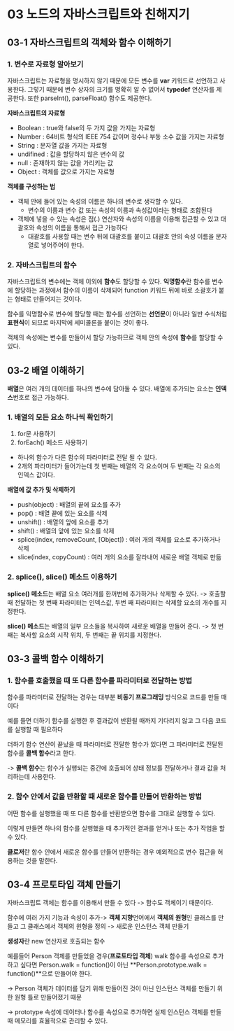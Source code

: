 # 03 노드의 자바스크립트와 친해지기

## 03-1 자바스크립트의 객체와 함수 이해하기
### 1. 변수로 자료형 알아보기

자바스크립트는 자료형을 명시하지 않기 때문에 모든 변수를 **var** 키워드로 선언하고 사용한다.
그렇기 때문에 변수 상자의 크기를 명확히 알 수 없어서 **typedef** 연산자를 제공한다.
또한 parseInt(), parseFloat() 함수도 제공한다.

 **자바스크립트의 자료형**
- Boolean : true와 false의 두 가지 값을 가지는 자료형
- Number : 64비트 형식의 IEEE 754 값이며 정수나 부동 소수 값을 가지는 자료형
- String : 문자열 값을 가지는 자료형
- undifined : 값을 할당하지 않은 변수의 값
- null : 존재하지 않는 값을 가리키는 값
- Object : 객체를 값으로 가지는 자료형

**객체를 구성하는 법**
- 객체 안에 들어 있는 속성의 이름은 하나의 변수로 생각할 수 있다.
  + 변수의 이름과 변수 값 또는 속성의 이름과 속성값이라는 형태로 조합된다
- 객체에 넣을 수 있는 속성은 점(.) 연산자와 속성의 이름을 이용해 접근할 수 있고 대괄호와 속성의 이름을 통해서 접근 가능하다
  + 대괄호를 사용할 때는 변수 뒤에 대괄호를 붙이고 대괄호 안의 속성 이름을 문자열로 넣어주어야 한다.
### 2. 자바스크립트의 함수
자바스크립트의 변수에는 객체 이외에 **함수**도 할당할 수 있다.
**익명함수**란 함수를 변수에 할당하는 과정에서 함수의 이름이 삭제되어 function 키워드 뒤에 바로 소괄호가 붙는 형태로 만들어지는 것이다.

함수를 익명함수로 변수에 할당할 때는 함수를 선언하는 **선언문**이 아니라 일반 수식처럼 **표현식**이 되므로 마지막에 세미콜론을 붙이는 것이 좋다.

객체의 속성에는 변수를 만들어서 할당 가능하므로 객체 안의 속성에 **함수**를 할당할 수 있다.
## 03-2 배열 이해하기
**배열**은 여러 개의 데이터를 하나의 변수에 담아둘 수 있다.
배열에 추가되는 요소는 **인덱스**번호로 접근 가능하다.
### 1. 배열의 모든 요소 하나씩 확인하기
1. for문 사용하기
2. forEach() 메소드 사용하기
- 하나의 함수가 다른 함수의 파라미터로 전달 될 수 있다.
- 2개의 파라미터가 들어가는데 첫 번째는 배열의 각 요소이며 두 번째는 각 요소의 인덱스 값이다.

**배열에 값 추가 및 삭제하기**
- push(object) : 배열의 끝에 요소를 추가
- pop() : 배열 끝에 있는 요소를 삭제
- unshift() : 배열의 앞에 요소를 추가
- shift() : 배열의 앞에 있는 요소를 삭제
- splice(index, removeCount, [Object]) : 여러 개의 객체를 요소로 추가하거나 삭제
- slice(index, copyCount) : 여러 개의 요소를 잘라내어 새로운 배열 객체로 만듦
### 2. splice(), slice() 메소드 이용하기
**splice() 메소드**는 배열 요소 여러개를 한꺼번에 추가하거나 삭제할 수 있다.
-> 호출할 때 전달하는 첫 번째 파라미터는 인덱스값, 두번 째 파라미터는 삭제할 요소의 개수를 지정한다.

**slice() 메소드**는 배열의 일부 요소들을 복사하여 새로운 배열을 만들어 준다.
-> 첫 번째는 복사할 요소의 시작 위치, 두 번째는 끝 위치를 지정한다.
## 03-3 콜백 함수 이해하기
### 1. 함수를 호출했을 때 또 다른 함수를 파라미터로 전달하는 방법
함수를 파라미터로 전달하는 경우는 대부분 **비동기 프로그래밍** 방식으로 코드를 만들 때이다

예를 들면 더하기 함수를 실행한 후 결과값이 반환될 때까지 기다리지 않고 그 다음 코드를 실행할 때 필요하다

더하기 함수 연산이 끝났을 때 파라미터로 전달한 함수가 있다면 그 파라미터로 전달된 함수를 **콜백 함수**라고 한다.

-> **콜백 함수**는 함수가 실행되는 중간에 호출되어 상태 정보를 전달하거나 결과 값을 처리하는데 사용한다.
### 2. 함수 안에서 값을 반환할 때 새로운 함수를 만들어 반환하는 방법
어떤 함수를 실행했을 때 또 다른 함수를 반환받으면 함수를 그대로 실행할 수 있다.

이렇게 만들면 하나의 함수를 실행했을 때 추가적인 결과를 얻거나 또는 추가 작업을 할 수 있다.

**클로저**란 함수 안에서 새로운 함수를 만들어 반환하는 경우 예외적으로 변수 접근을 허용하는 것을 말한다.
## 03-4 프로토타입 객체 만들기
자바스크립트 객체는 함수를 이용해서 만들 수 있다 -> 함수도 객체이기 때문이다.

함수에 여러 가지 기능과 속성이 추가-> **객체 지향**언어에서 **객체의 원형**인 클래스를 만들고 그 클래스에서 객체의 원형을 정의 -> 새로운 인스턴스 객체 만들기 

**생성자**란 new 연산자로 호출되는 함수

예를들어 Person 객체를 만들었을 경우(**프로토타입 객체**) walk 함수를 속성으로 추가하고 싶다면 Person.walk = function()이 아닌 **Person.prototype.walk = function()**으로 만들어야 한다.

-> Person 객체가 데이터를 담기 위해 만들어진 것이 아닌 인스턴스 객체를 만들기 위한 원형 틀로 만들어졌기 때문

-> prototype 속성에 데이터나 함수를 속성으로 추가하면 실제 인스턴스 객체를 만들 때 메모리를 효율적으로 관리할 수 있다.

